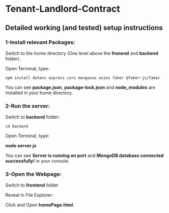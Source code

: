 # Tenant-Landlord-Contract


## Detailed working (and tested) setup instructions


### 1-Install relevant Packages:

Switch to the home directory (One level above the **fronend** and **backend** folder).

Open Terminal, type:

`npm install dotenv express cors mongoose axios faker @faker-js/faker`

You can see **package.json**, **package-lock.json** and **node_modules** 
are installed in your home directory.

### 2-Run the server:

Switch to **backend** folder:

`cd backend`

Open Terminal, type:

**node server.js**

You can see **Server is running on port** and 
**MongoDB database connected successfully!** in your console.

### 3-Open the Webpage:

Switch to **frontend** folder

Reveal in File Explorer:

Click and Open **homePage.html**.